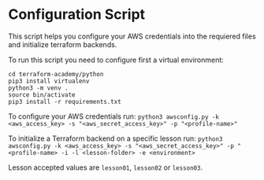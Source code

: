 # Configuration Script
This script helps you configure your AWS credentials into the requiered files and initialize terraform backends.

To run this script you need to configure first a virtual environment:

```
cd terraform-academy/python
pip3 install virtualenv
python3 -m venv .
source bin/activate
pip3 install -r requirements.txt
```


To configure your AWS credentials run:
`python3 awsconfig.py -k <aws_access_key> -s "<aws_secret_access_key>" -p "<profile-name>"`

To initialize a Terraform backend on a specific lesson run:
`python3 awsconfig.py -k <aws_access_key> -s "<aws_secret_access_key>" -p "<profile-name> -i -l <lesson-folder> -e <environment>`

Lesson accepted values are `lesson01`, `lesson02` or `lesson03`.